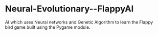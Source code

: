 # Neural-Evolutionary--FlappyAI
AI which uses Neural networks and Genetic Algorithm to learn the Flappy bird game built using the Pygame module.
